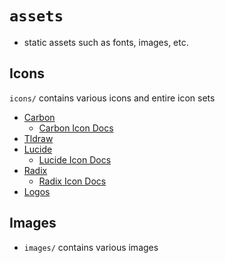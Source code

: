 # `assets`

* static assets such as fonts, images, etc.

## Icons

`icons/` contains various icons and entire icon sets

* [Carbon](https://github.com/carbon-design-system/carbon)
  * [Carbon Icon Docs](https://github.com/carbon-design-system/carbon)
* [Tldraw](https://github.com/tldraw/tldraw/tree/main/assets/icons/icon)
* [Lucide](https://github.com/lucide-icons/lucide)
  * [Lucide Icon Docs](https://lucide.dev/icons/)
* [Radix](https://github.com/radix-ui/icons)
  * [Radix Icon Docs](https://www.radix-ui.com/icons)
* [Logos](https://github.com/gilbarbara/logos)

## Images

* `images/` contains various images
